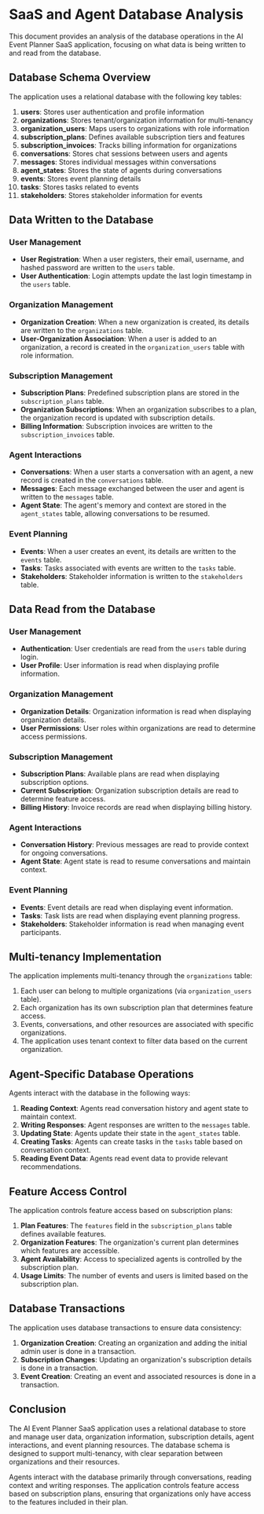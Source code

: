 # SaaS and Agent Database Analysis

This document provides an analysis of the database operations in the AI Event Planner SaaS application, focusing on what data is being written to and read from the database.

## Database Schema Overview

The application uses a relational database with the following key tables:

1. **users**: Stores user authentication and profile information
2. **organizations**: Stores tenant/organization information for multi-tenancy
3. **organization_users**: Maps users to organizations with role information
4. **subscription_plans**: Defines available subscription tiers and features
5. **subscription_invoices**: Tracks billing information for organizations
6. **conversations**: Stores chat sessions between users and agents
7. **messages**: Stores individual messages within conversations
8. **agent_states**: Stores the state of agents during conversations
9. **events**: Stores event planning details
10. **tasks**: Stores tasks related to events
11. **stakeholders**: Stores stakeholder information for events

## Data Written to the Database

### User Management

- **User Registration**: When a user registers, their email, username, and hashed password are written to the `users` table.
- **User Authentication**: Login attempts update the last login timestamp in the `users` table.

### Organization Management

- **Organization Creation**: When a new organization is created, its details are written to the `organizations` table.
- **User-Organization Association**: When a user is added to an organization, a record is created in the `organization_users` table with role information.

### Subscription Management

- **Subscription Plans**: Predefined subscription plans are stored in the `subscription_plans` table.
- **Organization Subscriptions**: When an organization subscribes to a plan, the organization record is updated with subscription details.
- **Billing Information**: Subscription invoices are written to the `subscription_invoices` table.

### Agent Interactions

- **Conversations**: When a user starts a conversation with an agent, a new record is created in the `conversations` table.
- **Messages**: Each message exchanged between the user and agent is written to the `messages` table.
- **Agent State**: The agent's memory and context are stored in the `agent_states` table, allowing conversations to be resumed.

### Event Planning

- **Events**: When a user creates an event, its details are written to the `events` table.
- **Tasks**: Tasks associated with events are written to the `tasks` table.
- **Stakeholders**: Stakeholder information is written to the `stakeholders` table.

## Data Read from the Database

### User Management

- **Authentication**: User credentials are read from the `users` table during login.
- **User Profile**: User information is read when displaying profile information.

### Organization Management

- **Organization Details**: Organization information is read when displaying organization details.
- **User Permissions**: User roles within organizations are read to determine access permissions.

### Subscription Management

- **Subscription Plans**: Available plans are read when displaying subscription options.
- **Current Subscription**: Organization subscription details are read to determine feature access.
- **Billing History**: Invoice records are read when displaying billing history.

### Agent Interactions

- **Conversation History**: Previous messages are read to provide context for ongoing conversations.
- **Agent State**: Agent state is read to resume conversations and maintain context.

### Event Planning

- **Events**: Event details are read when displaying event information.
- **Tasks**: Task lists are read when displaying event planning progress.
- **Stakeholders**: Stakeholder information is read when managing event participants.

## Multi-tenancy Implementation

The application implements multi-tenancy through the `organizations` table:

1. Each user can belong to multiple organizations (via `organization_users` table).
2. Each organization has its own subscription plan that determines feature access.
3. Events, conversations, and other resources are associated with specific organizations.
4. The application uses tenant context to filter data based on the current organization.

## Agent-Specific Database Operations

Agents interact with the database in the following ways:

1. **Reading Context**: Agents read conversation history and agent state to maintain context.
2. **Writing Responses**: Agent responses are written to the `messages` table.
3. **Updating State**: Agents update their state in the `agent_states` table.
4. **Creating Tasks**: Agents can create tasks in the `tasks` table based on conversation context.
5. **Reading Event Data**: Agents read event data to provide relevant recommendations.

## Feature Access Control

The application controls feature access based on subscription plans:

1. **Plan Features**: The `features` field in the `subscription_plans` table defines available features.
2. **Organization Features**: The organization's current plan determines which features are accessible.
3. **Agent Availability**: Access to specialized agents is controlled by the subscription plan.
4. **Usage Limits**: The number of events and users is limited based on the subscription plan.

## Database Transactions

The application uses database transactions to ensure data consistency:

1. **Organization Creation**: Creating an organization and adding the initial admin user is done in a transaction.
2. **Subscription Changes**: Updating an organization's subscription details is done in a transaction.
3. **Event Creation**: Creating an event and associated resources is done in a transaction.

## Conclusion

The AI Event Planner SaaS application uses a relational database to store and manage user data, organization information, subscription details, agent interactions, and event planning resources. The database schema is designed to support multi-tenancy, with clear separation between organizations and their resources.

Agents interact with the database primarily through conversations, reading context and writing responses. The application controls feature access based on subscription plans, ensuring that organizations only have access to the features included in their plan.
